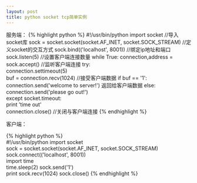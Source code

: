```yaml
---
layout: post
title: python socket tcp简单实例
---
```



服务端：
{% highlight python %}
    #!/usr/bin/python
    import socket  //导入socket库
    sock = socket.socket(socket.AF_INET, socket.SOCK_STREAM)  //定义socket的交互方式
    sock.bind(('localhost', 8001))  //绑定ip地址和端口
    sock.listen(5)  //设置客户端连接数量
    while True: 
        connection,address = sock.accept()  //监听客户端连接
        try:  
            connection.settimeout(5)  
            buf = connection.recv(1024)  //接受客户端数据
            if buf == '1':  
                connection.send('welcome to server!')  返回给客户端数据
            else:  
                connection.send('please go out!')  
        except socket.timeout:  
            print 'time out'  
        connection.close()  //关闭与客户端连接
	{% endhighlight %}
		
客户端：
   
{% highlight python %}	
	#!/usr/bin/python 
        import socket  
		sock = socket.socket(socket.AF_INET, socket.SOCK_STREAM)  
		sock.connect(('localhost', 8001))  
		import time  
		time.sleep(2)
		sock.send('1')  
		print sock.recv(1024)
		sock.close() 
{% endhighlight %}
